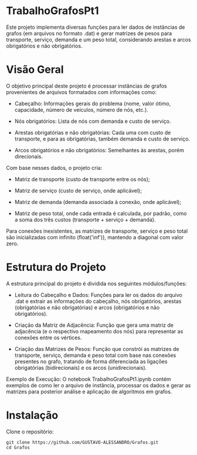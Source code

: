 # TrabalhoGrafosPt1
Este projeto implementa diversas funções para ler dados de instâncias de grafos (em arquivos no formato .dat) e gerar matrizes de pesos para transporte, serviço, demanda e um peso total, considerando arestas e arcos obrigatórios e não obrigatórios.

# Visão Geral
O objetivo principal deste projeto é processar instâncias de grafos provenientes de arquivos formatados com informações como:

- Cabeçalho: Informações gerais do problema (nome, valor ótimo, capacidade, número de veículos, número de nós, etc.).

- Nós obrigatórios: Lista de nós com demanda e custo de serviço.

- Arestas obrigatórias e não obrigatórias: Cada uma com custo de transporte, e para as obrigatórias, também demanda e custo de serviço.

- Arcos obrigatórios e não obrigatórios: Semelhantes às arestas, porém direcionais.

Com base nesses dados, o projeto cria:

- Matriz de transporte (custo de transporte entre os nós);

- Matriz de serviço (custo de serviço, onde aplicável);

- Matriz de demanda (demanda associada à conexão, onde aplicável);

- Matriz de peso total, onde cada entrada é calculada, por padrão, como a soma dos três custos (transporte + serviço + demanda).

Para conexões inexistentes, as matrizes de transporte, serviço e peso total são inicializadas com infinito (float('inf')), mantendo a diagonal com valor zero.

# Estrutura do Projeto
A estrutura principal do projeto é dividida nos seguintes módulos/funções:

- Leitura do Cabeçalho e Dados:
Funções para ler os dados do arquivo .dat e extrair as informações do cabeçalho, nós obrigatórios, arestas (obrigatórias e não obrigatórias) e arcos (obrigatórios e não obrigatórios).

- Criação da Matriz de Adjacência:
Função que gera uma matriz de adjacência (e o respectivo mapeamento dos nós) para representar as conexões entre os vértices.

- Criação das Matrizes de Pesos:
Função que constrói as matrizes de transporte, serviço, demanda e peso total com base nas conexões presentes no grafo, tratando de forma diferenciada as ligações obrigatórias (bidirecionais) e os arcos (unidirecionais).

Exemplo de Execução:
O notebook TrabalhoGrafosPt1.ipynb contém exemplos de como ler o arquivo de instância, processar os dados e gerar as matrizes para posterior análise e aplicação de algoritmos em grafos.

# Instalação
Clone o repositório:
```
git clone https://github.com/GUSTAVO-ALESSANDRO/Grafos.git
cd Grafos
```
